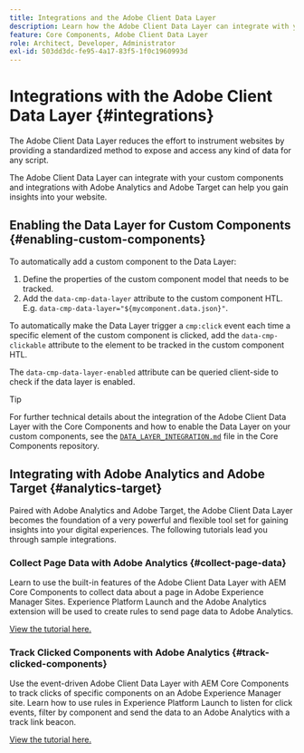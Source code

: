 ```yaml
---
title: Integrations and the Adobe Client Data Layer
description: Learn how the Adobe Client Data Layer can integrate with your custom components and how integrations with Adobe Analytics and Adobe Target can help you gain insights into your website
feature: Core Components, Adobe Client Data Layer
role: Architect, Developer, Administrator
exl-id: 503dd3dc-fe95-4a17-83f5-1f0c1960993d
---
```

# Integrations with the Adobe Client Data Layer {#integrations}

The Adobe Client Data Layer reduces the effort to instrument websites by providing a standardized method to expose and access any kind of data for any script.

The Adobe Client Data Layer can integrate with your custom components and integrations with Adobe Analytics and Adobe Target can help you gain insights into your website.

## Enabling the Data Layer for Custom Components {#enabling-custom-components}

To automatically add a custom component to the Data Layer:

1. Define the properties of the custom component model that needs to be tracked.
1. Add the `data-cmp-data-layer` attribute to the custom component HTL. E.g. `data-cmp-data-layer="${mycomponent.data.json}"`.

To automatically make the Data Layer trigger a `cmp:click` event each time a specific element of the custom component is clicked, add the `data-cmp-clickable` attribute to the element to be tracked in the custom component HTL.

The `data-cmp-data-layer-enabled` attribute can be queried client-side to check if the data layer is enabled.

>[!TIP]
>
>For further technical details about the integration of the Adobe Client Data Layer with the Core Components and how to enable the Data Layer on your custom components, see the [`DATA_LAYER_INTEGRATION.md`](https://github.com/adobe/aem-core-wcm-components/blob/master/DATA_LAYER_INTEGRATION.md) file in the Core Components repository.

## Integrating with Adobe Analytics and Adobe Target {#analytics-target}

Paired with Adobe Analytics and Adobe Target, the Adobe Client Data Layer becomes the foundation of a very powerful and flexible tool set for gaining insights into your digital experiences. The following tutorials lead you through sample integrations.

### Collect Page Data with Adobe Analytics {#collect-page-data}

Learn to use the built-in features of the Adobe Client Data Layer with AEM Core Components to collect data about a page in Adobe Experience Manager Sites. Experience Platform Launch and the Adobe Analytics extension will be used to create rules to send page data to Adobe Analytics.

[View the tutorial here.](https://docs.adobe.com/content/help/en/experience-manager-learn/sites/integrations/analytics/collect-data-analytics.html)

### Track Clicked Components with Adobe Analytics {#track-clicked-components}

Use the event-driven Adobe Client Data Layer with AEM Core Components to track clicks of specific components on an Adobe Experience Manager site. Learn how to use rules in Experience Platform Launch to listen for click events, filter by component and send the data to an Adobe Analytics with a track link beacon.

[View the tutorial here.](https://docs.adobe.com/content/help/en/experience-manager-learn/sites/integrations/analytics/track-clicked-component.html)
